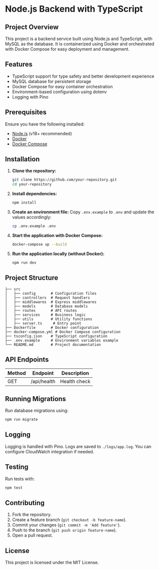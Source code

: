 # Node.js Backend with TypeScript

## Project Overview

This project is a backend service built using Node.js and TypeScript, with MySQL as the database. It is containerized using Docker and orchestrated with Docker Compose for easy deployment and management.

## Features

- TypeScript support for type safety and better development experience
- MySQL database for persistent storage
- Docker Compose for easy container orchestration
- Environment-based configuration using dotenv
- Logging with Pino

## Prerequisites

Ensure you have the following installed:

- [Node.js](https://nodejs.org/) (v18+ recommended)
- [Docker](https://www.docker.com/get-started)
- [Docker Compose](https://docs.docker.com/compose/)

## Installation

1. **Clone the repository:**

   ```sh
   git clone https://github.com/your-repository.git
   cd your-repository
   ```

2. **Install dependencies:**

   ```sh
   npm install
   ```

3. **Create an environment file:**
   Copy `.env.example` to `.env` and update the values accordingly:

   ```sh
   cp .env.example .env
   ```

4. **Start the application with Docker Compose:**

   ```sh
   docker-compose up --build
   ```

5. **Run the application locally (without Docker):**
   ```sh
   npm run dev
   ```

## Project Structure

```
├── src
│   ├── config       # Configuration files
│   ├── controllers  # Request handlers
│   ├── middlewares  # Express middlewares
│   ├── models       # Database models
│   ├── routes       # API routes
│   ├── services     # Business logic
│   ├── utils        # Utility functions
│   ├── server.ts     # Entry point
├── Dockerfile       # Docker configuration
├── docker-compose.yml # Docker Compose configuration
├── tsconfig.json    # TypeScript configuration
├── .env.example     # Environment variables example
└── README.md        # Project documentation
```

## API Endpoints

| Method | Endpoint    | Description  |
| ------ | ----------- | ------------ |
| GET    | /api/health | Health check |

## Running Migrations

Run database migrations using:

```sh
npm run migrate
```

## Logging

Logging is handled with Pino. Logs are saved to `./logs/app.log`. You can configure CloudWatch integration if needed.

## Testing

Run tests with:

```sh
npm test
```

## Contributing

1. Fork the repository.
2. Create a feature branch (`git checkout -b feature-name`).
3. Commit your changes (`git commit -m 'Add feature'`).
4. Push to the branch (`git push origin feature-name`).
5. Open a pull request.

## License

This project is licensed under the MIT License.
